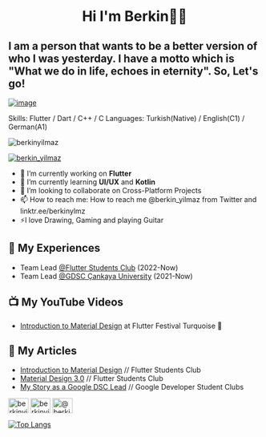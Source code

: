 <h1 align="center">Hi I'm Berkin👋🏻</h1>
<h2> I am a person that wants to be a better version of who I was yesterday. I have a motto which is "<b>What we do in life, echoes in eternity</b>". So, Let's go! </h2>

[![image](https://www.linkpicture.com/q/Game-over_1.png)](https://www.linkpicture.com/view.php?img=LPic6278a81b2d5421756653781)


Skills: Flutter / Dart / C++ / C 
Languages: Turkish(Native) / English(C1) / German(A1)

<p align="left"> <img src="https://komarev.com/ghpvc/?username=berkinyilmaz&label=Profile%20views&color=0e75b6&style=flat" alt="berkinyilmaz" /> </p>
<p align="left"> <a href="https://twitter.com/berkin_yilmaz" target="blank"><img src="https://img.shields.io/twitter/follow/berkin_yilmaz?logo=twitter&style=for-the-badge" alt="berkin_yilmaz" /></a> </p>

- 🔭 I’m currently working on <b>Flutter</b> 
- 🌱 I’m currently learning <b>UI/UX</b>  and <b>Kotlin</b>  
- 👯 I’m looking to collaborate on Cross-Platform Projects 
- 📫 How to reach me: How to reach me @berkin_yilmaz from Twitter and linktr.ee/berkinylmz
- ⚡I love Drawing, Gaming and playing Guitar

## 💼 My Experiences
- Team Lead [@Flutter Students Club](https://linktr.ee/flutterstudentsclub) (2022-Now)
- Team Lead [@GDSC Çankaya University](https://gdsc.community.dev/cankaya-university/) (2021-Now)

## 📺 My YouTube Videos 
- [Introduction to Material Design](https://www.youtube.com/watch?v=H2OykY1FPb8&t=10296s) at Flutter Festival Turquoise 💙

## 🧾 My Articles  
- [Introduction to Material Design](https://medium.com/flutter-students-club/material-designa-giri%C5%9F-1489eea56a1c) // Flutter Students Club
- [Material Design 3.0](https://medium.com/flutter-students-club/material-design-3-0-712de778c8ff) // Flutter Students Club
- [My Story as a Google DSC Lead](https://medium.com/developer-student-clubs/my-story-as-a-google-dsc-lead-486934d3a2d) // Google Developer Student Clubs

<p align="left">
<a href="https://twitter.com/berkinyilmaz" target="blank"><img align="center" src="https://raw.githubusercontent.com/rahuldkjain/github-profile-readme-generator/master/src/images/icons/Social/twitter.svg" alt="berkinyilmaz" height="30" width="40" /></a>
<a href="https://www.linkedin.com/in/berkinyilmaz/" target="blank"><img align="center" src="https://raw.githubusercontent.com/rahuldkjain/github-profile-readme-generator/master/src/images/icons/Social/linked-in-alt.svg" alt="berkinyilmaz" height="30" width="40" /></a>
<a href="https://berkinyilmaz.medium.com/" target="blank"><img align="center" src="https://raw.githubusercontent.com/rahuldkjain/github-profile-readme-generator/master/src/images/icons/Social/medium.svg" alt="@berkinyilmaz" height="30" width="40" /></a>
</p>

[![Top Langs](https://github-readme-stats.vercel.app/api/top-langs/?username=berkinyilmaz)](https://github.com/anuraghazra/github-readme-stats)


  
